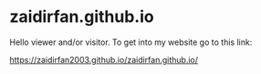 # zaidirfan.github.io

Hello viewer and/or visitor. To get into my website go to this link:

https://zaidirfan2003.github.io/zaidirfan.github.io/
